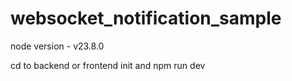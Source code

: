 # websocket_notification_sample
node version - v23.8.0

cd to backend or frontend init and npm run dev